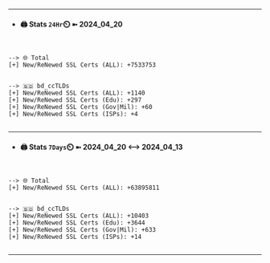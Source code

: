 

---
- #### 🖨️ **Stats** `24Hr`⏲️ ➼ 2024_04_20
```console


--> 🌐 Total
[+] New/ReNewed SSL Certs (ALL): +7533753


--> 🇧🇩 bd_ccTLDs
[+] New/ReNewed SSL Certs (ALL): +1140
[+] New/ReNewed SSL Certs (Edu): +297
[+] New/ReNewed SSL Certs (Gov|Mil): +60
[+] New/ReNewed SSL Certs (ISPs): +4


```

---
- #### 🖨️ **Stats** `7Days`⏲️ ➼ 2024_04_20 <--> 2024_04_13
```console


--> 🌐 Total
[+] New/ReNewed SSL Certs (ALL): +63895811


--> 🇧🇩 bd_ccTLDs
[+] New/ReNewed SSL Certs (ALL): +10403
[+] New/ReNewed SSL Certs (Edu): +3644
[+] New/ReNewed SSL Certs (Gov|Mil): +633
[+] New/ReNewed SSL Certs (ISPs): +14


```

---

